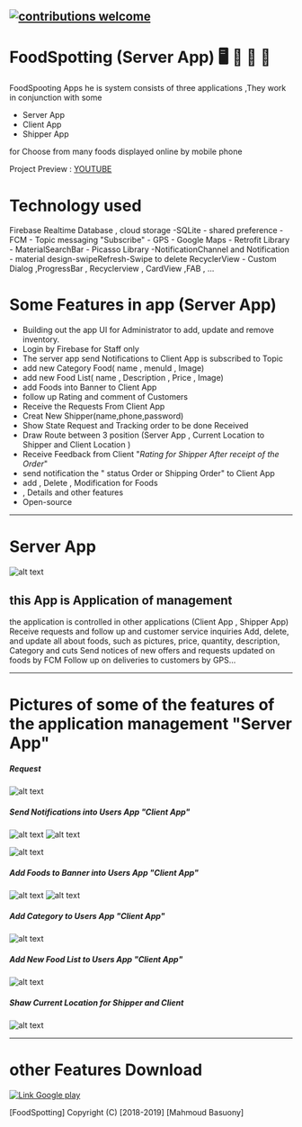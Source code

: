## [![contributions welcome](https://img.shields.io/badge/contributions-welcome-brightgreen.svg?style=flat)](https://github.com/dwyl/esta/issues)
# FoodSpotting (Server App)   :desktop_computer:  :hamburger: :fries: :poultry_leg: 
 FoodSpooting Apps he is system consists of three applications ,They work in conjunction with some
  * Server  App
  * Client  App
  * Shipper App
  
  for Choose from many foods displayed online by mobile phone
  
  Project Preview : [YOUTUBE](https://www.youtube.com/watch?v=WJ0AiIBmnsk&feature=youtu.be)  
  
 # Technology used
 Firebase Realtime Database , cloud storage -SQLite - shared preference - FCM - Topic messaging "Subscribe" - GPS - Google Maps - Retrofit Library - MaterialSearchBar -
 Picasso Library -NotificationChannel and  Notification - material design-swipeRefresh-Swipe to delete RecyclerView - Custom Dialog ,ProgressBar , Recyclerview , CardView ,FAB  , ...
 
 # Some Features in app (Server App) 
   *  Building out the app UI for Administrator to add, update and remove inventory. 
   *  Login by Firebase for Staff only
   *  The server app send Notifications to Client App is subscribed to Topic
   *  add new Category Food( name , menuId , Image) 
   *  add new Food List( name , Description , Price , Image)
   *  add Foods into Banner to Client App
   *  follow up Rating and comment of Customers 
   *  Receive the Requests From Client App
   *  Creat New Shipper(name,phone,password)
   *  Show State Request and Tracking order to be done Received
   *  Draw Route between 3 position  (Server App , Current Location to Shipper and Client Location )
   *  Receive Feedback from Client   "*Rating for Shipper After receipt of the Order*"
   *  send notification the " status Order or Shipping Order" to Client App 
   *  add , Delete , Modification for Foods   
   *  , Details and other features
   *  Open-source
 
 ---
# Server  App
 
  
![alt text](https://firebasestorage.googleapis.com/v0/b/learn-esaily.appspot.com/o/46492684_495379634289059_5152085112917065728_n.png?alt=media&token=4c495e63-9e34-43f8-83a9-bb099d49e4b6 "Logo Title Text 1")

## this App is  Application of management
   the application is controlled in other applications (Client App , Shipper App)
   Receive requests and follow up and customer service inquiries
   Add, delete, and update all about foods, such as pictures, price, quantity, description, Category and cuts
   Send notices of new offers and requests updated on foods by FCM
   Follow up on deliveries to customers by GPS...

 --- --- ---
 # Pictures of some of the features of the application management "Server App"
 
 ##### Request
 
![alt text](https://firebasestorage.googleapis.com/v0/b/learn-esaily.appspot.com/o/46506237_2232301663470122_984561866095198208_n.png?alt=media&token=2d92e78e-15ab-4154-8542-36ae11c6c3ec)
 
  ##### Send Notifications into Users App "Client App"
 
![alt text](https://firebasestorage.googleapis.com/v0/b/learn-esaily.appspot.com/o/46507353_2012385945514690_4881128064437714944_n.png?alt=media&token=c2ae882d-8707-476d-b8a4-ec8cfb576a50)
![alt text](https://firebasestorage.googleapis.com/v0/b/learn-esaily.appspot.com/o/46491642_2369674896652157_297089648142843904_n.png?alt=media&token=9c911c4d-48b4-4dcc-8c38-5cde415328a5)

![alt text](https://console.firebase.google.com/u/1/project/learn-esaily/storage/learn-esaily.appspot.com/files)

 ##### Add Foods to Banner into Users App "Client App"
![alt text](https://firebasestorage.googleapis.com/v0/b/learn-esaily.appspot.com/o/46456125_2160965187510691_6735680795228241920_n.png?alt=media&token=11f44a30-488e-4a1e-a5f5-3d36ea573c93)
![alt text](https://firebasestorage.googleapis.com/v0/b/learn-esaily.appspot.com/o/46503978_2133503963631726_489117215040208896_n.png?alt=media&token=7ced7e2d-fed0-4a6d-a123-505bb7724979)
 
 ##### Add Category to Users App "Client App"
![alt text](https://firebasestorage.googleapis.com/v0/b/learn-esaily.appspot.com/o/46486133_336110470538451_293662642197757952_n.png?alt=media&token=199bf966-2db8-4b58-be17-103fa075b776)

 ##### Add New Food List to Users App "Client App"
![alt text](https://firebasestorage.googleapis.com/v0/b/learn-esaily.appspot.com/o/46485340_270061823712063_175758467003318272_n%20(1).png?alt=media&token=783530aa-d95e-489e-a6bd-13c95f5224ea)
  
 ##### Shaw Current Location for Shipper and Client
![alt text](https://firebasestorage.googleapis.com/v0/b/learn-esaily.appspot.com/o/46482451_352614778640027_6784419976729067520_n.png?alt=media&token=96808d4e-3a08-403b-8cea-a894dbc8d461)
  
  ---
  
 # other Features Download
 
[![Link Google play](https://firebasestorage.googleapis.com/v0/b/learn-esaily.appspot.com/o/LOGO%2F2.png?alt=media&token=149a2fc1-138d-4d20-a283-4a07a08cad85)](https://play.google.com/store/apps/details?id=food.spotting.eng_mahnoud83coffey.embeatitserver)

 
 [FoodSpotting]
Copyright (C) [2018-2019] [Mahmoud Basuony]
  
 
 
